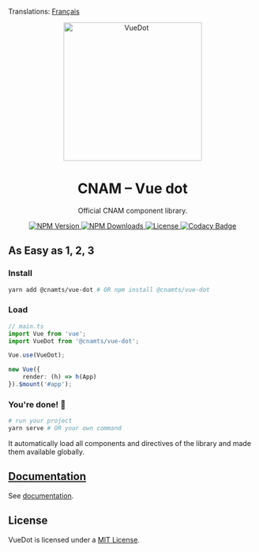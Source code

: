 Translations: [Français](./gh-docs/fr/README.md)

<p align="center">
	<a
		href="https://assurance-maladie-digital.github.io/vue-dot/"
		target="_blank"
		rel="noopener noreferrer"
	>
		<img
			width="280"
			src="https://firebasestorage.googleapis.com/v0/b/vue-dot.appspot.com/o/vue.js.svg?alt=media&token=8de281bf-97bf-4c1e-a07c-aa859450a7a3"
			alt="VueDot"
		>
	</a>
</p>

<h1 align="center">CNAM – Vue dot</h1>

<p align="center">Official CNAM component library.</p>

<p align="center">
	<a href="https://www.npmjs.com/package/@cnamts/vue-dot">
		<img
			src="https://img.shields.io/npm/v/@cnamts/vue-dot.svg?style=flat-square"
			alt="NPM Version"
		>
	</a>
	<a href="https://www.npmjs.com/package/@cnamts/vue-dot">
		<img
			src="https://img.shields.io/npm/dw/@cnamts/vue-dot.svg?style=flat-square"
			alt="NPM Downloads"
		>
	</a>
	<a
		href="https://github.com/assurance-maladie-digital/vue-dot/blob/master/LICENSE">
		<img
			src="https://img.shields.io/badge/license-MIT-brightgreen.svg?style=flat-square"
			alt="License"
		>
	</a>
	<a
		class="badge-align"
		href="https://www.codacy.com/app/Deraw-/vue-dot?utm_source=github.com&amp;utm_medium=referral&amp;utm_content=assurance-maladie-digital/vue-dot&amp;utm_campaign=Badge_Grade"
	>
		<img
			src="https://api.codacy.com/project/badge/Grade/3d671fb222b04201997aae91c49d510d"
			alt="Codacy Badge"
		>
	</a>
</p>

## As Easy as 1, 2, 3

### Install

```bash
yarn add @cnamts/vue-dot # OR npm install @cnamts/vue-dot
```

### Load

```ts
// main.ts
import Vue from 'vue';
import VueDot from '@cnamts/vue-dot';

Vue.use(VueDot);

new Vue({
    render: (h) => h(App)
}).$mount('#app');
```

### You're done! 🎉

```bash
# run your project
yarn serve # OR your own command
```

It automatically load all components and directives of the library and made them available globally.

## [Documentation](https://assurance-maladie-digital.github.io/vue-dot/)

See [documentation](https://assurance-maladie-digital.github.io/vue-dot/).

## License

VueDot is licensed under a [MIT  License](./LICENSE).
